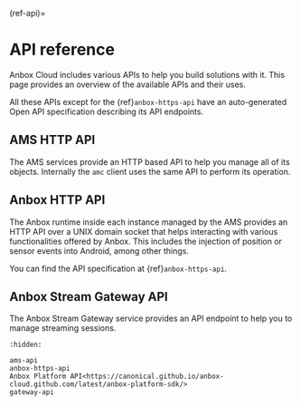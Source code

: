 (ref-api)=
# API reference

Anbox Cloud includes various APIs to help you build solutions with it. This page provides an overview of the available APIs and their uses.

All these APIs except for the {ref}`anbox-https-api` have an auto-generated Open API specification describing its API endpoints.

## AMS HTTP API

The AMS services provide an HTTP based API to help you manage all of its objects. Internally the `amc` client uses the same API to perform its operation.

## Anbox HTTP API

The Anbox runtime inside each instance managed by the AMS provides an HTTP API over a UNIX domain socket that helps interacting with various functionalities offered by Anbox. This includes the injection of position or sensor events into Android, among other things.

You can find the API specification at {ref}`anbox-https-api`.

## Anbox Stream Gateway API

The Anbox Stream Gateway service provides an API endpoint to help you to manage streaming sessions.

```{toctree}
:hidden:

ams-api
anbox-https-api
Anbox Platform API<https://canonical.github.io/anbox-cloud.github.com/latest/anbox-platform-sdk/>
gateway-api
```
